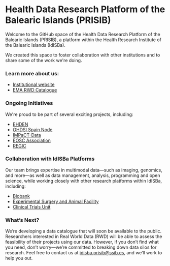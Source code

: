 # Health Data Research Platform of the Balearic Islands (PRISIB)

Welcome to the GitHub space of the Health Data Research Platform of the Balearic Islands (PRISIB), a platform within the Health Research Institute of the Balearic Islands (IdISBa). 

We created this space to foster collaboration with other institutions and to share some of the work we're doing. 

### Learn more about us:
- [Institutional website](https://www.idisba.es/en/Support-Services/Scientific-Technical-Platforms/Research-in-Health-Information)
- [EMA RWD Catalogue](https://catalogues.ema.europa.eu/node/1052/administrative-details)

### Ongoing Initiatives
We're proud to be part of several exciting projects, including:
- [EHDEN](https://ehden.eu/)
- [OHDSI Spain Node](https://www.ohdsi-europe.org/index.php/national-nodes/spain)
- [IMPaCT-Data](https://impact-data.bsc.es/)
- [EOSC Association](https://eosc.eu/members/illes-balears-health-research-institute-foundation-idisba/)
- [REGIC](https://regic.org/)

### Collaboration with IdISBa Platforms
Our team brings expertise in multimodal data—such as imaging, genomics, and more—as well as data management, analysis, programming and open science, while working closely with other research platforms within IdISBa, including:
- [Biobank](https://www.idisba.es/en/Support-Services/Scientific-Technical-Platforms/Biobank)
- [Experimental Surgery and Animal Facility](https://www.idisba.es/en/Support-Services/Scientific-Technical-Platforms/Experimental-Surgery-and-Animal-Facility)
- [Clinical Trials Unit](https://www.idisba.es/en/Support-Services/Scientific-Technical-Platforms/Clinical-Research-and-Clinical-Trials-Unit-UICEC-)

### What’s Next?
We’re developing a data catalogue that will soon be available to the public. Researchers interested in Real World Data (RWD) will be able to assess the feasibility of their projects using our data. However, if you don’t find what you need, don’t worry—we’re committed to breaking down data silos for research. Feel free to contact us at [idisba.prisib@ssib.es](mailto:idisba.prisib@ssib.es), and we’ll work to help you out.

